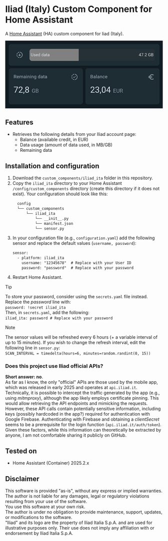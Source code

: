 # Iliad (Italy) Custom Component for Home Assistant

A [Home Assistant](https://www.home-assistant.io/) (HA) custom component for Iiad (Italy).

![Alt text](img/example_dashboard.png?raw=true "Example dashboard")

## Features

- Retrieves the following details from your Iliad account page:
  - Balance (available credit, in EUR)
  - Data usage (amount of data used, in MB/GB)
  - Remaining data

## Installation and configuration

1. Download the `custom_components/iliad_ita` folder in this repository.
2. Copy the `iliad_ita` directory to your Home Assistant `/config/custom_components` directory (create this directory if it does not exist).
   Your configuration should look like this:
	```
	  config
	  └── custom_components
	      └── iliad_ita
	          └── __init__.py
	          └── manifest.json
	          └── sensor.py
	```
3. In your configuration file (e.g., `configuration.yaml`) add the following sensor and replace the default values (`username, password`):
	```
	sensor:
	  - platform: iliad_ita
	    username: "12345678"  # Replace with your User ID
	    password: "password"  # Replace with your password
	```
4. Restart Home Assistant.

> [!TIP]
> To store your password, consider using the `secrets.yaml` file instead. Replace the *password* line with:\
```password: !secret iliad_ita```\
Then, in `secrets.yaml`, add the following:\
```iliad_ita: password # Replace with your password```

> [!NOTE]
> The sensor values will be refreshed every 6 hours (+ a variable interval of up to 15 minutes). If you wish to change the refresh interval, edit the following line in `sensor.py`:\
> ```SCAN_INTERVAL = timedelta(hours=6, minutes=random.randint(0, 15))```

### Does this project use Iliad official APIs?

**Short answer: no**.\
As far as I know, the only "official" APIs are those used by the mobile app, which was released in early 2025 and operates at `api.iliad.it`.\
Technically, it is possible to intercept the traffic generated by the app (e.g., using _mitmproxy_), although the app likely employs certificate pinning. This would allow retrieving the API endpoints and mimicking the requests.\
However, these API calls contain potentially sensitive information, including keys (possibly hardcoded in the app?) required for authentication with Google Firebase. Authenticating with Firebase and obtaining a _clientSecret_ seems to be a prerequisite for the login function (`api.iliad.it/auth/token`).\
Given these factors, while this information can theoretically be extracted by anyone, I am not comfortable sharing it publicly on GitHub.

## Tested on

- Home Assistant (Container) 2025.2.x

## Disclaimer

This software is provided "as-is", without any express or implied warranties. The author is not liable for any damages, legal or regulatory violations resulting from your use of the software.\
You use this software at your own risk.\
The author is under no obligation to provide maintenance, support, updates, or modifications to the software.\
"Iliad" and its logo are the property of Iliad Italia S.p.A. and are used for illustrative purposes only. Their use does not imply any affiliation with or endorsement by Iliad Italia S.p.A.
